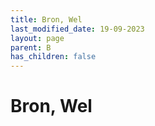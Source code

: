 ```yaml
---
title: Bron, Wel
last_modified_date: 19-09-2023
layout: page
parent: B
has_children: false
---
```


Bron, Wel
=========

